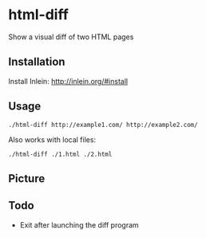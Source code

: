 # html-diff
Show a visual diff of two HTML pages

## Installation

Install Inlein: http://inlein.org/#install

## Usage

`./html-diff http://example1.com/ http://example2.com/`

Also works with local files:

`./html-diff ./1.html ./2.html`

## Picture

## Todo

- Exit after launching the diff program
